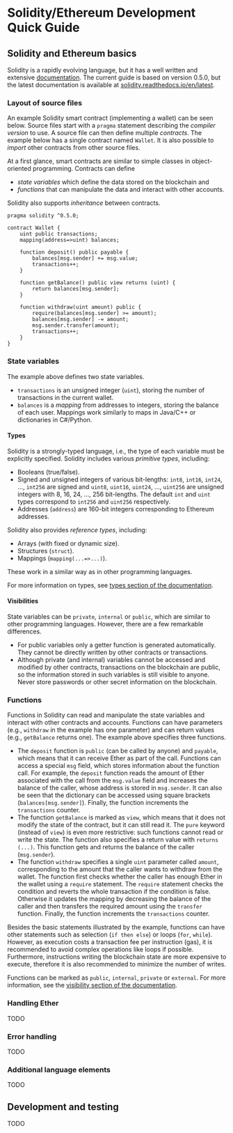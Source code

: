 # Solidity/Ethereum Development Quick Guide

## Solidity and Ethereum basics

Solidity is a rapidly evolving language, but it has a well written and extensive [documentation](https://solidity.readthedocs.io/en/v0.5.0/).
The current guide is based on version 0.5.0, but the latest documentation is available at [solidity.readthedocs.io/en/latest](https://solidity.readthedocs.io/en/latest/).

### Layout of source files

An example Solidity smart contract (implementing a wallet) can be seen below.
Source files start with a `pragma` statement describing the _compiler version_ to use.
A source file can then define multiple _contracts_.
The example below has a single contract named `Wallet`.
It is also possible to _import_ other contracts from other source files.

At a first glance, smart contracts are similar to simple classes in object-oriented programming. Contracts can define
- _state variables_ which define the data stored on the blockchain and
- _functions_ that can manipulate the data and interact with other accounts.

Solidity also supports _inheritance_ between contracts.

```
pragma solidity ^0.5.0;

contract Wallet {
    uint public transactions;
    mapping(address=>uint) balances;

    function deposit() public payable {
        balances[msg.sender] += msg.value;
        transactions++;
    }

    function getBalance() public view returns (uint) {
        return balances[msg.sender];
    }

    function withdraw(uint amount) public {
        require(balances[msg.sender] >= amount);
        balances[msg.sender] -= amount;
        msg.sender.transfer(amount);
        transactions++;
    }
}
```

### State variables

The example above defines two state variables.
- `transactions` is an unsigned integer (`uint`), storing the number of transactions in the current wallet.
- `balances` is a _mapping_ from addresses to integers, storing the balance of each user. Mappings work similarly to maps in Java/C++ or dictionaries in C#/Python.

#### Types

Solidity is a strongly-typed language, i.e., the type of each variable must be explicitly specified.
Solidity includes various _primitive types_, including:
- Booleans (true/false).
- Signed and unsigned integers of various bit-lengths: `int8`, `int16`, `int24`, ..., `int256` are signed and `uint8`, `uint16`, `uint24`, ..., `uint256` are unsigned integers with 8, 16, 24, ..., 256 bit-lengths. The default `int` and `uint` types correspond to `int256` and `uint256` respectively.
- Addresses (`address`) are 160-bit integers corresponding to Ethereum addresses.

Solidity also provides _reference types_, including:
- Arrays (with fixed or dynamic size).
- Structures (`struct`).
- Mappings (`mapping(...=>...)`).

These work in a similar way as in other programming languages.

For more information on types, see [types section of the documentation](https://solidity.readthedocs.io/en/v0.5.0/types.html).

#### Visibilities

State variables can be `private`, `internal` or `public`, which are similar to other programming languages.
However, there are a few remarkable differences.
- For public variables only a getter function is generated automatically. They cannot be directly written by other contracts or transactions.
- Although private (and internal) variables cannot be accessed and modified by other contracts, transactions on the blockchain are public, so the information stored in such variables is still visible to anyone. Never store passwords or other secret information on the blockchain.

### Functions

Functions in Solidity can read and manipulate the state variables and interact with other contracts and accounts.
Functions can have parameters (e.g., `withdraw` in the example has one parameter) and can return values (e.g., `getBalance` returns one).
The example above specifies three functions.
- The `deposit` function is `public` (can be called by anyone) and `payable`, which means that it can receive Ether as part of the call.
Functions can access a special `msg` field, which stores information about the function call.
For example, the `deposit` function reads the amount of Ether associated with the call from the `msg.value` field and increases the balance of the caller, whose address is stored in `msg.sender`.
It can also be seen that the dictionary can be accessed using square brackets (`balances[msg.sender]`).
Finally, the function increments the `transactions` counter.
- The function `getBalance` is marked as `view`, which means that it does not modify the state of the contract, but it can still read it.
The `pure` keyword (instead of `view`) is even more restrictive: such functions cannot read or write the state.
The function also specifies a return value with `returns (...)`.
This function gets and returns the balance of the caller (`msg.sender`).
- The function `withdraw` specifies a single `uint` parameter called `amount`, corresponding to the amount that the caller wants to withdraw from the wallet.
The function first checks whether the caller has enough Ether in the wallet using a `require` statement.
The `require` statement checks the condition and reverts the whole transaction if the condition is false.
Otherwise it updates the mapping by decreasing the balance of the caller and then transfers the required amount using the `transfer` function.
Finally, the function increments the `transactions` counter.

Besides the basic statements illustrated by the example, functions can have other statements such as selection (`if then else`) or loops (`for`, `while`).
However, as execution costs a transaction fee per instruction (gas), it is recommended to avoid complex operations like loops if possible.
Furthermore, instructions writing the blockchain state are more expensive to execute, therefore it is also recommended to minimize the number of writes.

Functions can be marked as `public`, `internal`, `private` or `external`.
For more information, see the [visibility section of the documentation](https://solidity.readthedocs.io/en/v0.5.0/contracts.html#visibility-and-getters).

### Handling Ether

TODO

### Error handling

TODO

### Additional language elements

TODO

## Development and testing

TODO
